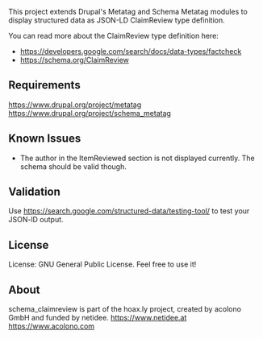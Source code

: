 This project extends Drupal's Metatag and Schema Metatag modules to display structured data as
JSON-LD ClaimReview type definition. 

You can read more about the ClaimReview type definition here:
- https://developers.google.com/search/docs/data-types/factcheck
- https://schema.org/ClaimReview


Requirements
--------------------------------------------------------------------------------
https://www.drupal.org/project/metatag
https://www.drupal.org/project/schema_metatag


Known Issues
--------------------------------------------------------------------------------
- The author in the ItemReviewed section is not displayed currently. The schema should be valid though.


Validation
--------------------------------------------------------------------------------
Use https://search.google.com/structured-data/testing-tool/ to test your JSON-lD output.


License
--------------------------------------------------------------------------------
License: GNU General Public License. Feel free to use it!

About
--------------------------------------------------------------------------------
schema_claimreview is part of the hoax.ly project, created by acolono GmbH and funded by netidee.
https://www.netidee.at
https://www.acolono.com
